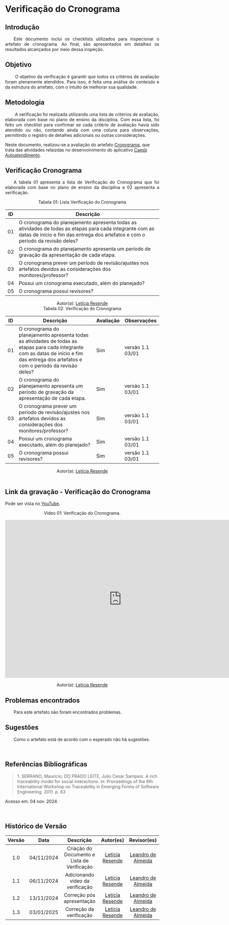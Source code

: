# Verificação do Cronograma

## Introdução
<p align="justify">
&emsp;&emsp;Este documento inclui os checklists utilizados para inspecionar o artefato de cronograma. Ao final, são apresentados em detalhes os resultados alcançados por meio dessa inspeção.
</p>

## Objetivo

<p align="justify">
&emsp;&emsp; O objetivo da verificação é garantir que todos os critérios de avaliação foram plenamente atendidos. Para isso, é feita uma análise do conteúdo e da estrutura do artefato, com o intuito de melhorar sua qualidade.
</p>

## Metodologia
<p align="justify">
&emsp;&emsp; A verificação foi realizada utilizando uma lista de critérios de avaliação, elaborada com base no plano de ensino da disciplina. Com essa lista, foi feito um checklist para confirmar se cada critério de avaliação havia sido atendido ou não, contando ainda com uma coluna para observações, permitindo o registro de detalhes adicionais ou outras considerações.

Neste documento, realizou-se a avaliação do artefato <a href="https://github.com/Requisitos-de-Software/2024.2-CAESB-Autoatendimento">Cronograma</a>, que trata das atividades relaizdas no desenvolvimento do aplicativo <a href="https://github.com/Requisitos-de-Software/2024.2-CAESB-Autoatendimento">Caesb Autoatendimento</a>.
</p>


## Verificação Cronograma

<p align="justify">
&emsp;&emsp;A tabela 01 apresenta a lista de  Verificação do Cronograma que foi elaborada com base no plano de ensino da disciplina e 02 apresenta a verificação.
</p>
<center>Tabela 01: Lista Verificação do Cronograma</center>

| **ID** | **Descrição**  |
|--------|----------------|
| 01   | O cronograma do planejamento apresenta todas as atividades de todas as etapas para cada integrante com as datas de início e fim das entrega dos artefatos e com o período da revisão deles? |  
| 02   | O cronograma do planejamento apresenta um período de gravação da apresentação de cada etapa.    |  
| 03   | O cronograma prever um período de revisão/ajustes nos artefatos devidos as considerações dos monitores/professor?|  
| 04   | Possui um cronograma executado, além do planejado?|  
| 05   | O cronograma possui revisores?|  

<center>
 Autor(a): <a href="https://github.com/LeticiaResende23" target = "_blank">Letícia Resende</a></h6>
</center>

<center>Tabela 02: Verificação do Cronograma</center>

| **ID** | **Descrição**  | **Avaliação** | **Observações**    |
|--------|----------------|---------------|--|
| 01   | O cronograma do planejamento apresenta todas as atividades de todas as etapas para cada integrante com as datas de início e fim das entrega dos artefatos e com o período da revisão deles? | Sim |  versão 1.1  03/01   |
| 02   | O cronograma do planejamento apresenta um período de gravação da apresentação de cada etapa.    | Sim | versão 1.1  03/01  |
| 03   | O cronograma prever um período de revisão/ajustes nos artefatos devidos as considerações dos monitores/professor? | Sim | versão 1.1  03/01 |  
| 04   | Possui um cronograma executado, além do planejado?| Sim | versão 1.1  03/01 |  
| 05   | O cronograma possui revisores?| Sim | versão 1.1  03/01 |  

<center>
 Autor(a): <a href="https://github.com/LeticiaResende23" target = "_blank">Letícia Resende</a></h6>
</center>

<br>

## Link da gravação - Verificação do Cronograma
Pode ser vista no [YouTube](https://youtu.be/oiR9VLdVYHI).</p>

<center>
<p>Vídeo 01: Verificação do Cronograma.</p>

 <iframe width="760" height="515" src="https://www.youtube.com/embed/PPVquVfcv7Q?si=4MMumahYCkdhg-Ly" title="YouTube video player" frameborder="0" allow="accelerometer; autoplay; clipboard-write; encrypted-media; gyroscope; picture-in-picture; web-share" referrerpolicy="strict-origin-when-cross-origin" allowfullscreen></iframe>

Autor(a): <a href="https://github.com/LeticiaResende23" target = "_blank">Letícia Resende</a></h6>

</center>

## Problemas encontrados
<p align="justify">&emsp;&emsp;Para este artefato não foram encontrados problemas.</p>



## Sugestões
<p align="justify">&emsp;&emsp;Como o artefato está de acordo com o esperado não há sugestões.</p>

</center>

<br>

## Referências Bibliográficas

> <p id="1">1. SERRANO, Maurício; DO PRADO LEITE, Julio Cesar Sampaio. A rich traceability model for social interactions. In: Proceedings of the 6th International Workshop on Traceability in Emerging Forms of Software Engineering. 2011. p. 63
   Acesso em: 04 nov. 2024.
</p>


<br>

## Histórico de Versão

| Versão |    Data    |      Descrição       |  Autor(es)  | Revisor(es) |
| :----: | :--------: | :------------------: | :-----: | :-----: |
|  1.0   | 04/11/2024 | Criação do Documento e Lista de Verificação | [Letícia Resende](https://github.com/LeticiaResende23) | [Leandro de Almeida](https://github.com/leomitx10)|
|  1.1   | 06/11/2024 | Adicionando vídeo da verificação | [Letícia Resende](https://github.com/LeticiaResende23)|[Leandro de Almeida](https://github.com/leomitx10)|
|  1.2   | 13/11/2024 | Correção pós apresentação | [Letícia Resende](https://github.com/LeticiaResende23)|[Leandro de Almeida](https://github.com/leomitx10)|
|  1.3   | 03/01/2025 | Correção da verificação | [Letícia Resende](https://github.com/LeticiaResende23)|[Leandro de Almeida](https://github.com/leomitx10)|





